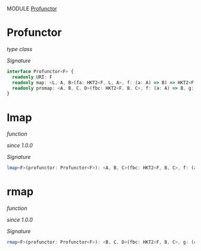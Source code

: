 MODULE [Profunctor](https://github.com/gcanti/fp-ts/blob/master/src/Profunctor.ts)

# Profunctor

_type class_

_Signature_

```ts
interface Profunctor<F> {
  readonly URI: F
  readonly map: <L, A, B>(fa: HKT2<F, L, A>, f: (a: A) => B) => HKT2<F, L, B>
  readonly promap: <A, B, C, D>(fbc: HKT2<F, B, C>, f: (a: A) => B, g: (c: C) => D) => HKT2<F, A, D>
}
```

# lmap

_function_

_since 1.0.0_

_Signature_

```ts
lmap<F>(profunctor: Profunctor<F>): <A, B, C>(fbc: HKT2<F, B, C>, f: (a: A) => B) => HKT2<F, A, C>
```

# rmap

_function_

_since 1.0.0_

_Signature_

```ts
rmap<F>(profunctor: Profunctor<F>): <B, C, D>(fbc: HKT2<F, B, C>, g: (c: C) => D) => HKT2<F, B, D>
```
